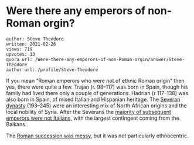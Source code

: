 # Were there any emperors of non-Roman orgin?

	author: Steve Theodore
	written: 2021-02-26
	views: 719
	upvotes: 13
	quora url: /Were-there-any-emperors-of-non-Roman-orgin/answer/Steve-Theodore
	author url: /profile/Steve-Theodore


If you mean “Roman emperors who were not of ethnic Roman origin” then yes, there were quite a few. Trajan (r. 98–117) was born in Spain, though his family had lived there only a couple of generations. Hadrian (r 117–138) was also born in Spain, of mixed Italian and Hispanian heritage. The [Severan dynasty](https://en.wikipedia.org/wiki/Severan_dynasty) (193–245) were an interesting mix of North African origins and the local nobility of Syria. After the Severans the [majority of subsequent emperors were not Italians](https://www.quora.com/Were-most-Emperors-of-the-Roman-Empire-born-in-what-is-now-Italy), with the largest contingent coming from the Balkans.

The [Roman succession was messy](https://www.quora.com/Why-was-the-Roman-succession-so-violent-Why-werent-they-able-to-establish-a-functional-succession-system-like-other-large-empires/answer/Steve-Theodore?ch=10&share=93b61b5e&srid=zLvM), but it was not particularly ethnocentric.

